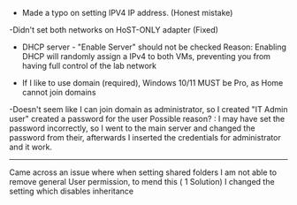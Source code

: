 - Made a typo on setting IPV4 IP address. (Honest mistake)

-Didn't set both networks on HoST-ONLY adapter (Fixed)

- DHCP server - "Enable Server" should not be checked
	Reason: Enabling DHCP will randomly assign a IPv4 to both VMs, preventing you from having full control of the lab network

- If I like to use domain (required), Windows 10/11 MUST be Pro, as Home cannot join domains

-Doesn't seem like I can join domain as administrator, so I created "IT Admin user" created a password for the user
	Possible reason? : I may have set the password incorrectly, so I went to the main server and changed the password from their, afterwards I inserted the credentials for administrator and it work.

---
Came across an issue where when setting shared folders I am not able to remove general User permission, to mend this ( 1 Solution) I changed the setting which disables inheritance